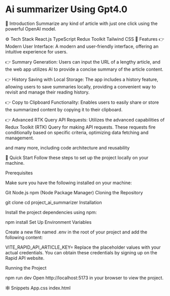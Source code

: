 # Ai summarizer Using Gpt4.0

🤖 Introduction
Summarize any kind of article with just one click using the powerful OpenAI model.


⚙️ Tech Stack
React.js
TypeScript
Redux Toolkit
Tailwind CSS
🔋 Features
👉 Modern User Interface: A modern and user-friendly interface, offering an intuitive experience for users.

👉 Summary Generation: Users can input the URL of a lengthy article, and the web app utilizes AI to provide a concise summary of the article content.

👉 History Saving with Local Storage: The app includes a history feature, allowing users to save summaries locally, providing a convenient way to revisit and manage their reading history.

👉 Copy to Clipboard Functionality: Enables users to easily share or store the summarized content by copying it to their clipboard.

👉 Advanced RTK Query API Requests: Utilizes the advanced capabilities of Redux Toolkit (RTK) Query for making API requests. These requests fire conditionally based on specific criteria, optimizing data fetching and management.

and many more, including code architecture and reusability

🤸 Quick Start
Follow these steps to set up the project locally on your machine.

Prerequisites

Make sure you have the following installed on your machine:

Git
Node.js
npm (Node Package Manager)
Cloning the Repository

git clone 
cd project_ai_summarizer
Installation

Install the project dependencies using npm:

npm install
Set Up Environment Variables

Create a new file named .env in the root of your project and add the following content:

VITE_RAPID_API_ARTICLE_KEY=
Replace the placeholder values with your actual credentials. You can obtain these credentials by signing up on the Rapid API website.

Running the Project

npm run dev
Open http://localhost:5173 in your browser to view the project.

🕸️ Snippets
App.css
index.html
